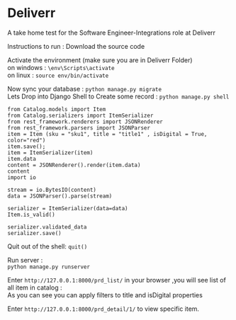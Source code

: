 # Deliverr

A take home test for the Software Engineer-Integrations role at Deliverr

Instructions to run :
Download the source code

Activate the environment (make sure you are in Deliverr Folder)  
 on windows : `\env\Scripts\activate`  
 on linux : `source env/bin/activate`

Now sync your database : `python manage.py migrate`  
Lets Drop into Django Shell to Create some record : `python manage.py shell`

`from Catalog.models import Item`  
`from Catalog.serializers import ItemSerializer`  
`from rest_framework.renderers import JSONRenderer`  
`from rest_framework.parsers import JSONParser`  
`item = Item (sku = "sku1", title = "title1" , isDigital = True, color="red")`  
`item.save();`  
`item = ItemSerializer(item)`  
`item.data`  
`content = JSONRenderer().render(item.data)`  
`content`  
`import io`

`stream = io.BytesIO(content)`  
`data = JSONParser().parse(stream)`

`serializer = ItemSerializer(data=data)`  
`Item.is_valid()`

`serializer.validated_data`  
`serializer.save()`

Quit out of the shell: `quit()`

Run server :  
`python manage.py runserver`

Enter `http://127.0.0.1:8000/prd_list/` in your browser ,you will see list of all item in catalog :  
As you can see you can apply filters to title and isDigital properties

Enter `http://127.0.0.1:8000/prd_detail/1/` to view specific item.
